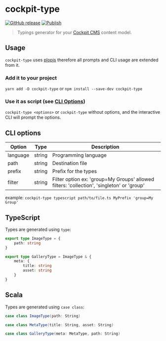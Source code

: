 # cockpit-type

[![GitHub release](https://img.shields.io/github/v/release/marcodaniels/cockpit-type?include_prereleases)](https://www.npmjs.com/package/cockpit-type)
[![Publish](https://github.com/marcodaniels/cockpit-type/workflows/On%20Publish/badge.svg)](https://github.com/MarcoDaniels/cockpit-type/releases)

> Typings generator for your [Cockpit CMS](https://getcockpit.com/) content model.

## Usage

`cockpit-type` uses [plopjs](https://plopjs.com/documentation) therefore all prompts and CLI usage are extended from it.

### Add it to your project

`yarn add -D cockpit-type` or `npm install --save-dev cockpit-type`

### Use it as script (see [CLI Options](#CLI-options))

`cockpit-type <options>` or `cockpit-type` without options, and the interactive CLI will prompt the options.

## CLI options

|Option|Type|Description|
|---|:---:|---|
|language|string|Programming language|
|path|string|Destination file|
|prefix|string|Prefix for the types|
|filter|string|Filter option ex: 'group=My Groups' allowed filters: 'collection', 'singleton' or 'group'|

example: `cockpit-type typescript path/to/file.ts MyPrefix 'group=My Group'`

## TypeScript

Types are generated using `type`:

```typescript
export type ImageType = {
    path: string
}

export type GalleryType = ImageType & {
    meta: {
        title: string
        asset: string
    }
}
```

## Scala

Types are generated using `case class`:

```scala
case class ImageType(path: String)

case class MetaType(title: String, asset: String)

case class GalleryType(meta: MetaType, path: String)
```